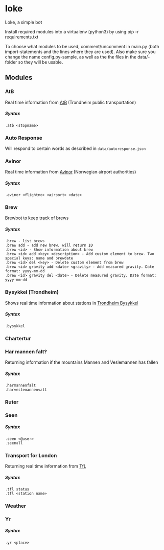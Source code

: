 # loke
Loke, a simple bot

Install required modules into a virtualenv (python3) by using pip -r requirements.txt

To choose what modules to be used, comment/uncomment in main.py (both import-statements and the lines where they are used).
Also make sure you change the name config.py-sample, as well as the the files in the data/-folder so they will be usable.

## Modules

### AtB

Real time information from [AtB](https://www.atb.no) (Trondheim public transportation)

##### Syntax

```.atb <stopname>```

### Auto Response

Will respond to certain words as described in ```data/autoresponse.json```

### Avinor

Real time information from [Avinor](http://www.avinor.no) (Norwegian airport authorities)

##### Syntax

```.avinor <flightno> <airport> <date>```

<a name="brew" />

### Brew

Brewbot to keep track of brews

##### Syntax
```
.brew - list brews
.brew add - add new brew, will return ID
.brew <id> - Show information about brew
.brew <id> add <key> <description> - Add custom element to brew. Two special keys: name and brewdate
.brew <id> del <key> - Delete custom element from brew
.brew <id> gravity add <date> <gravity> - Add measured gravity. Date format: yyyy-mm-dd
.brew <id> gravity del <date> - Delete measured gravity. Date format: yyyy-mm-dd
```



### Bysykkel (Trondheim)

Shows real time information about stations in [Trondheim Bysykkel](https://trondheimbysykkel.no/)

##### Syntax

```.bysykkel```

### Chartertur

### Har mannen falt?

Returning information if the mountains Mannen and Veslemannen has fallen

##### Syntax

```
.harmannenfalt
.harveslemannenvalt
```

### Ruter

### Seen

##### Syntax

```
.seen <@user>
.seenall
```

### Transport for London

Returning real time information from [TfL](https://www.tfl.gov.uk)

##### Syntax

```
.tfl status
.tfl <station name>
```

### Weather

### Yr

##### Syntax

```.yr <place>```

